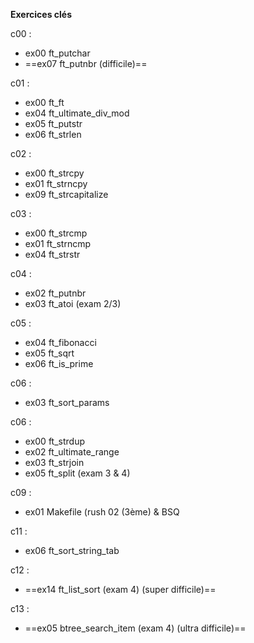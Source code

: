 **Exercices clés**

  

c00 :
- ex00 ft_putchar
- ==ex07 ft_putnbr (difficile)==

c01 : 
- ex00 ft_ft
- ex04 ft_ultimate_div_mod
- ex05 ft_putstr 
- ex06 ft_strlen 

c02 : 
- ex00 ft_strcpy
- ex01 ft_strncpy
- ex09 ft_strcapitalize

c03 : 
- ex00 ft_strcmp
- ex01 ft_strncmp
- ex04 ft_strstr

c04 : 
- ex02 ft_putnbr
- ex03 ft_atoi (exam 2/3)

c05 : 
- ex04 ft_fibonacci
- ex05 ft_sqrt
- ex06 ft_is_prime

c06 : 
- ex03 ft_sort_params

c06 : 
- ex00 ft_strdup
- ex02 ft_ultimate_range
- ex03 ft_strjoin
- ex05 ft_split (exam 3 & 4)

c09 : 
- ex01 Makefile (rush 02 (3ème) & BSQ

c11 : 
- ex06 ft_sort_string_tab

c12 : 
- ==ex14 ft_list_sort (exam 4) (super difficile)==

c13 : 
- ==ex05 btree_search_item (exam 4) (ultra difficile)==
